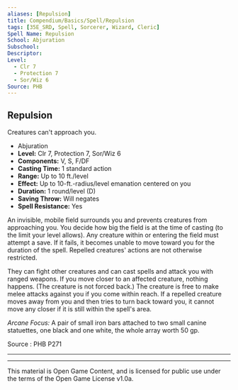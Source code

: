 ```yaml
---
aliases: [Repulsion]
title: Compendium/Basics/Spell/Repulsion
tags: [35E_SRD, Spell, Sorcerer, Wizard, Cleric]
Spell Name: Repulsion
School: Abjuration
Subschool: 
Descriptor: 
Level:
  - Clr 7
  - Protection 7
  - Sor/Wiz 6
Source: PHB
---
```



## Repulsion

Creatures can't approach you.

*   Abjuration
*   **Level:** Clr 7, Protection 7, Sor/Wiz 6
*   **Components:** V, S, F/DF
*   **Casting Time:** 1 standard action
*   **Range:** Up to 10 ft./level
*   **Effect:** Up to 10-ft.-radius/level emanation centered on you
*   **Duration:** 1 round/level (D)
*   **Saving Throw:** Will negates
*   **Spell Resistance:** Yes

<p>An invisible, mobile field surrounds you and prevents creatures from approaching you. You decide how big the field is at the time of casting (to the limit your level allows). Any creature within or entering the field must attempt a save. If it fails, it becomes unable to move toward you for the duration of the spell. Repelled creatures' actions are not otherwise restricted.</p><p>They can fight other creatures and can cast spells and attack you with ranged weapons. If you move closer to an affected creature, nothing happens. (The creature is not forced back.) The creature is free to make melee attacks against you if you come within reach. If a repelled creature moves away from you and then tries to turn back toward you, it cannot move any closer if it is still within the spell's area.</p><p><i>Arcane Focus:</i> A pair of small iron bars attached to two small canine statuettes, one black and one white, the whole array worth 50 gp.</p>

Source : PHB P271

---

---

This material is Open Game Content, and is licensed for public use under
the terms of the Open Game License v1.0a.

